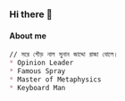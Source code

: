 ### Hi there 👋



#### About me 



```markdown
// সরে গৌড় নাল সুনান জাদ্দো রাজা বোলে।
* Opinion Leader
* Famous Spray
* Master of Metaphysics 
* Keyboard Man
